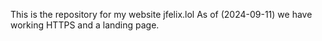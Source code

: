 This is the repository for my website jfelix.lol
As of (2024-09-11) we have working HTTPS and a landing page.
